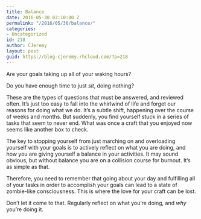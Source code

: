 ```yaml
---
title: Balance
date: 2016-05-30 03:10:00 Z
permalink: "/2016/05/30/balance/"
categories:
- Uncategorized
id: 218
author: CJeremy
layout: post
guid: https://blog-cjeremy.rhcloud.com/?p=218
---
```


Are your goals taking up all of your waking hours?

Do you have enough time to just _sit_, doing nothing?

These are the types of questions that must be answered, and reviewed often. It&#8217;s just too easy to fall into the whirlwind of life and forget our reasons for doing what we do. It&#8217;s a subtle shift, happening over the course of weeks and months. But suddenly, you find yourself stuck in a series of tasks that seem to never end. What was once a craft that you enjoyed now seems like another box to check.

The key to stopping yourself from just marching on and overloading yourself with your goals is to actively reflect on what you are doing, and how you are giving yourself a balance in your activities. It may sound obvious, but without balance you are on a collision course for burnout. It&#8217;s as simple as that.

Therefore, you need to remember that going about your day and fulfilling all of your tasks in order to accomplish your goals can lead to a state of zombie-like consciousness. This is where the love for your craft can be lost.

Don&#8217;t let it come to that. Regularly reflect on what you&#8217;re doing, and _why_ you&#8217;re doing it.